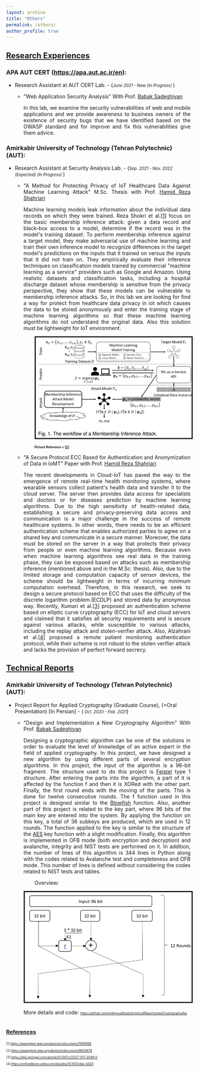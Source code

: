 ```yaml
---
layout: archive
title: "Others"
permalink: /others/
author_profile: true
---
```



<a href="/others"  class='header-color'>Research Experiences</a>
----
### APA AUT CERT (<a href="https://apa.aut.ac.ir/en" target="_Blank">https://apa.aut.ac.ir/en</a>):
<ul class='onecol' markdown='1'>
  <li> Research Assistant at AUT CERT Lab. - (<i style='font-size: 0.8em;'>June 2021 - Now (In Progress) </i>)
    <ul>
      <li>
        <p style='text-align: justify;'> "Web Application Security Analysis" With Prof. <a href="https://aut.ac.ir/cv/2102/%d8%a8%d8%a7%d8%a8%da%a9%20%d8%b5%d8%a7%d8%af%d9%82%db%8c%d8%a7%d9%86" target="_Blank">Babak Sadeghiyan</a></p>
        <p style='text-align: justify;'> In this lab, we examine the security vulnerabilities of web and mobile applications and we provide awareness to business owners of the existence of security bugs that we have identified based on the OWASP standard and for improve and fix this vulnerabilities give them advice.</p>
      </li>
    </ul>
  </li>
</ul>

### Amirkabir University of Technology (Tehran Polytechnic) (AUT): 
<ul class='onecol' markdown='1'>
<li> Research Assistant at Security Analysis Lab. - (<i style='font-size: 0.8em;'>Sep. 2021 - Nov. 2022 (Expected) (In Progress) </i>)
<ul>
<li>
<p style='text-align: justify;'> "A Method for Protecting Privacy of IoT Healthcare Data Against Machine Learning Attack" M.Sc. Thesis with Prof. <a href="https://aut.ac.ir/~shahriari" target="_Blank">Hamid Reza Shahriari</a></p>
<p style='text-align: justify;'> Machine learning models leak information about the individual data records on which they were trained. Reza Shokri et al.[<a href="#Ref_1">1</a>] focus on the basic membership inference attack: given a data record and black-box access to a model, determine if the record was in the model's training dataset. To perform membership inference against a target model, they make adversarial use of machine learning and train their own inference model to recognize differences in the target model's predictions on the inputs that it trained on versus the inputs that it did not train on. They empirically evaluate their inference techniques on classification models trained by commercial "machine learning as a service" providers such as Google and Amazon. Using realistic datasets and classification tasks, including a hospital discharge dataset whose membership is sensitive from the privacy perspective, they show that these models can be vulnerable to membership inference attacks. So, in this lab we are looking for find a way for protect from healthcare data privacy in iot which causes the data to be stored anonymously and enter the training stage of machine learning algorithms so that these machine learning algorithms do not understand the original data. Also this solution must be lightweight for IoT environment.</p>
</li>
<p style='padding-left: 30px;'>
<img style='border: 3px solid #111;width: 600px;' alt="Membership Inference Attack" src="/images/membership inference attack.png">
<h3 style='padding-left: 30px;font-size: 0.6em;'> Picture Reference = [<a href="#Ref_2">2</a>]</h3>
</p>
<li>
<p style='text-align: justify;'> "A Secure Protocol ECC Based for Authentication and Anonymization of Data in IoMT" Paper with Prof. <a href="https://aut.ac.ir/~shahriari" target="_Blank">Hamid Reza Shahriari</a></p>
<p style='text-align: justify;'> The recent developments in Cloud-IoT has paved the way to the emergence of remote real-time health monitoring systems, where wearable sensors collect patient's health data and transfer it to the cloud server. The server then provides data access for specialists and doctors or for diseases prediction by machine learning algorithms. Due to the high sensitivity of health-related data, establishing a secure and privacy-preserving data access and communication is a major challenge in the success of remote healthcare systems. In other words, there needs to be an efficient authentication scheme that enables authorized parties to agree on a shared key and communicate in a secure manner. Moreover, the data must be stored on the server in a way that protects their privacy from people or even machine learning algorithms. Because even when machine learning algorithms see real data in the training phase, they can be exposed based on attacks such as membership inference (mentioned above and in the M.Sc. thesis). Also, due to the limited storage and computation capacity of sensor devices, the scheme should be lightweight in terms of incurring minimum computation overhead. Therefore, in this research, we seek to design a secure protocol based on ECC that uses the difficulty of the discrete logarithm problem.(ECDLP) and stored data by anonymous way. Recently, Kumari et al.[<a href="#Ref_3">3</a>] proposed an authentication scheme based on elliptic curve cryptography (ECC) for IoT and cloud servers and claimed that it satisfies all security requirements and is secure against various attacks, while susceptible to various attacks, including the replay attack and stolen-verifier attack. Also, Alzahrani et al.[<a href="#Ref_4">4</a>] proposed a remote patient monitoring authentication protocol, while their scheme is not robust to the stolen verifier attack and lacks the provision of perfect forward secrecy.</p>
   </li>
   </ul>
  </li>
</ul>


<a href="/others"  class='header-color'>Technical Reports</a>
---------
### Amirkabir University of Technology (Tehran Polytechnic) (AUT):
<ul class='onecol' markdown='1'>
  <li> Project Report for Applied Cryptography (Graduate Course), (+Oral Presentation) [In Persian] - (<i style='font-size: 0.8em;'> Oct. 2020 - Feb. 2021</i>)
    <ul>
      <li>
        <p style='text-align: justify;'> "Design and Implementation a New Cryptography Algorithm" With Prof. <a href="https://aut.ac.ir/cv/2102/%d8%a8%d8%a7%d8%a8%da%a9%20%d8%b5%d8%a7%d8%af%d9%82%db%8c%d8%a7%d9%86" target="_Blank">Babak Sadeghiyan</a></p>
        <p style='text-align: justify;'> Designing a cryptographic algorithm can be one of the solutions in order to evaluate the level of knowledge of an active expert in the field of applied cryptography. In this project, we have designed a new algorithm by using different parts of several encryption algorithms. In this project, the input of the algorithm is a 96-bit fragment. The structure used to do this project is <a href="https://en.wikipedia.org/wiki/Feistel_cipher">Feistel</a> type 1 structure. After entering the parts into the algorithm, a part of it is affected by the function f and then it is XORed with the other part. Finally, the first round ends with the moving of the parts. This is done for twelve consecutive rounds. The f function used in this project is designed similar to the <a href="https://en.wikipedia.org/wiki/Blowfish_(cipher)">Blowfish</a> function. Also, another part of this project is related to the key part, where 96 bits of the main key are entered into the system. By applying the function on this key, a total of 36 subkeys are produced, which are used in 12 rounds. The function applied to the key is similar to the structure of the <a href="https://en.wikipedia.org/wiki/Advanced_Encryption_Standard">AES</a> key function with a slight modification.
Finally, this algorithm is implemented in OFB mode (both encryption and decryption) and avalanche, integrity and NIST tests are performed on it.
In addition, the number of lines of this algorithm is 344 lines in Python along with the codes related to Avalanche test and completeness and OFB mode. This number of lines is defined without considering the codes related to NIST tests and tables.</p>
      </li>
<p style='padding-left: 30px;'> Overview:</p>
<img style='border: 3px solid #111;width: 600px;' alt="Cryptography Algorithm" src="/images/Cryptography Alg. pic1.png">
<p> More details and code: <a style='font-size: 0.6em;' href="https://github.com/mahmoudfaraji/technicalReports/newCryptographyAlg">https://github.com/mahmoudfaraji/technicalReports/newCryptographyAlg</a></p>
</ul>
</li>
</ul>



<a style='font-size: 0.7em;' href="#" class='header-color'>References</a>
----
<div style='font-size: 0.6em;'>
<p id="Ref_1">
[1].<a href="https://ieeexplore.ieee.org/abstract/document/7958568" target="_Blank">https://ieeexplore.ieee.org/abstract/document/7958568</a>
</p>
<p id="Ref_2">
[2].<a href="https://ieeexplore.ieee.org/abstract/document/8634878" target="_Blank">https://ieeexplore.ieee.org/abstract/document/8634878</a>
</p>
<p id="Ref_3">
[3].<a href="https://link.springer.com/article/10.1007/s11227-017-2048-0" target="_Blank">https://link.springer.com/article/10.1007/s11227-017-2048-0</a>
</p>
<p id="Ref_4">
[4].<a href="https://onlinelibrary.wiley.com/doi/abs/10.1002/dac.4423" target="_Blank">https://onlinelibrary.wiley.com/doi/abs/10.1002/dac.4423</a>
</p>
</div>

